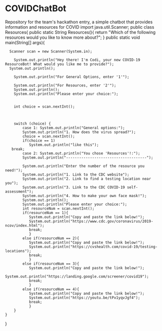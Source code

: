 # COVIDChatBot
Repository for the team's hackathon entry, a simple chatbot that provides information and resources for COVID
import java.util.Scanner;
public class Resources{
   public static String Resources(){
      return "Which of the following resources would you like to know more about?";
   }
   public static void main(String[] args){
    
      Scanner scan = new Scanner(System.in);
       
        System.out.println("Hey there! I'm Codi, your new COVID-19 ResourceBot! What would you like me to provide?");
      System.out.println();
        
        System.out.println("For General Options, enter '1'"); 
        
        System.out.println("For Resources, enter '2'"); 
        System.out.println();
        System.out.println("Please enter your choice:");
        
        
        int choice = scan.nextInt();
        
        
     
        switch (choice) {
            case 1: System.out.println("General options:"); 
            System.out.println("1. How does the virus spread?");
            choice = scan.nextInt();
            if(choice == 1)
               System.out.println("like this");         
	   break;
            case 2: System.out.println("You chose 'Resources'!:");
            System.out.println("-------------------------------------");
           
            System.out.println("Enter the number of the resource you need!");
            System.out.println("1. Link to the CDC website");
            System.out.println("2. Link to find a testing location near you");
            System.out.println("3. Link to the CDC COVID-19 self-assessment"); 
            System.out.println("4. How to make your own face mask!");
            System.out.println();
            System.out.println("Please enter your choice:");
            int resourceNum = scan.nextInt();
            if(resourceNum == 1){
               System.out.println("Copy and paste the link below!");
               System.out.println("https://www.cdc.gov/coronavirus/2019-ncov/index.html");
               break;
               }
            else if(resourceNum == 2){
               System.out.println("Copy and paste the link below!");
               System.out.println("https://cvshealth.com/covid-19/testing-locations"); 
               break;
               }
            else if(resourceNum == 3){
               System.out.println("Copy and paste the link below!");
               System.out.println("https://landing.google.com/screener/covid19");   
               break;  
               }
            else if(resourceNum == 4){
               System.out.println("Copy and paste the link below!");
               System.out.println("https://youtu.be/tPx1yqvJgf4");  
               break;
               }
        }
    } 
} 
 
